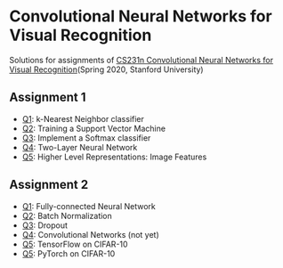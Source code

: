 # Convolutional Neural Networks for Visual Recognition
Solutions for assignments of <a href="http://cs231n.stanford.edu/2020/">CS231n Convolutional Neural Networks for Visual Recognition</a>(Spring 2020, Stanford University)


## Assignment 1
- <a href="https://github.com/bobaejeon/cs231n/blob/master/assignment1/knn.ipynb">Q1</a>: k-Nearest Neighbor classifier<br>
- <a href="https://github.com/bobaejeon/cs231n/blob/master/assignment1/svm.ipynb">Q2</a>: Training a Support Vector Machine<br>
- <a href="https://github.com/bobaejeon/cs231n/blob/master/assignment1/softmax.ipynb">Q3</a>: Implement a Softmax classifier<br>
- <a href="https://github.com/bobaejeon/cs231n/blob/master/assignment1/two_layer_net.ipynb">Q4</a>: Two-Layer Neural Network<br>
- <a href="https://github.com/bobaejeon/cs231n/blob/master/assignment1/features.ipynb">Q5</a>: Higher Level Representations: Image Features<br>
## Assignment 2
- <a href="https://github.com/bobaejeon/cs231n/blob/master/assignment2/FullyConnectedNets.ipynb">Q1</a>: Fully-connected Neural Network<br>
- <a href="https://github.com/bobaejeon/cs231n/blob/master/assignment2/BatchNormalization.ipynb">Q2</a>: Batch Normalization<br>
- <a href="https://github.com/bobaejeon/cs231n/blob/master/assignment2/Dropout.ipynb">Q3</a>: Dropout<br>
- <a href="">Q4</a>: Convolutional Networks (not yet)<br>
- <a href="https://github.com/bobaejeon/cs231n/blob/master/assignment2/PyTorch.ipynb">Q5</a>: TensorFlow on CIFAR-10<br>
- <a href="https://github.com/bobaejeon/cs231n/blob/master/assignment2/TensorFlow.ipynb">Q5</a>: PyTorch on CIFAR-10<br>
